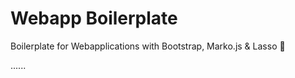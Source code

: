 # Webapp Boilerplate

Boilerplate for Webapplications with Bootstrap, Marko.js &amp; Lasso :triangular_ruler:

......

